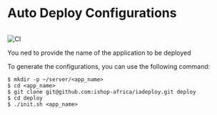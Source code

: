 # Auto Deploy Configurations

<a href="https://github.com/ishop-africa/iadeploy.git"><img src="" alt=""></a>

![CI](https://github.com/ishop-africa/iadeploy/workflows/CI/badge.svg)

You ned to provide the name of the application to be deployed 

To generate the configurations, you can use the following command:

```
$ mkdir -p ~/server/<app_name>
$ cd <app_name>
$ git clone git@github.com:ishop-africa/iadeploy.git deploy
$ cd deploy
$ ./init.sh <app_name>
```